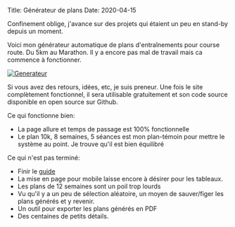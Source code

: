 Title: Générateur de plans
Date: 2020-04-15

Confinement oblige, j'avance sur des projets qui étaient un peu en stand-by
depuis un moment.

Voici mon générateur automatique de plans d'entraînements pour course route. Du
5km au Marathon. Il y a encore pas mal de travail mais ca commence à
fonctionner.

[![Generateur](/images/generateur.png)](https://tools.foule.es/plan)

Si vous avez des retours, idées, etc, je suis preneur. Une fois le site
complètement fonctionnel, il sera utilisable gratuitement et son code source
disponible en open source sur Github.

Ce qui fonctionne bien:

- La page allure et temps de passage est 100% fonctionnelle
- Le plan 10k, 8 semaines, 5 séances est mon plan-témoin pour mettre le
  système au point. Je trouve qu'il est bien équilibré

Ce qui n'est pas terminé:

- Finir le [guide](https://tools.foule.es/guide)
- La mise en page pour mobile laisse encore à désirer pour les tableaux.
- Les plans de 12 semaines sont un poil trop lourds
- Vu qu'il y a un peu de sélection aléatoire, un moyen de sauver/figer les
  plans générés et y revenir.
- Un outil pour exporter les plans générés en PDF
- Des centaines de petits détails.

